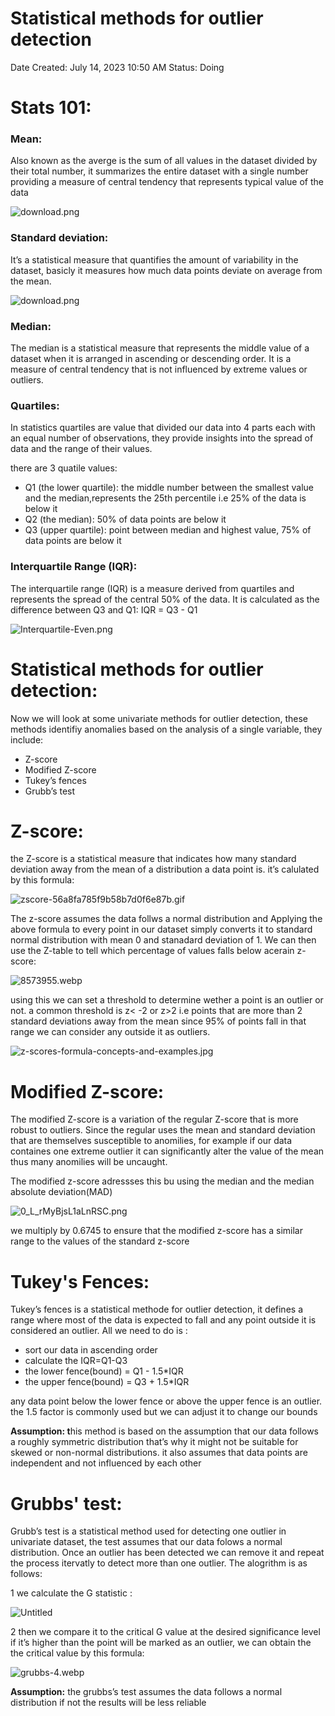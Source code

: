 # Statistical methods for outlier detection

Date Created: July 14, 2023 10:50 AM
Status: Doing

# Stats 101:

### Mean:

Also known as the averge is the sum of all values in the dataset divided by their total number, it summarizes the entire dataset with a single number providing a measure of central tendency that represents typical value of the data

![download.png](Statistical%20methods%20for%20outlier%20detection%205311f4b115e34e6c91581bd750d669fd/download.png)

### Standard deviation:

It’s a statistical measure that quantifies the amount of variability in the dataset, basicly it measures how much data points deviate on average from the mean.

![download.png](Statistical%20methods%20for%20outlier%20detection%205311f4b115e34e6c91581bd750d669fd/download%201.png)

### Median:

The median is a statistical measure that represents the middle value of a dataset when it is arranged in ascending or descending order. It is a measure of central tendency that is not influenced by extreme values or outliers.

### Quartiles:

In statistics quartiles are value that divided our data into 4 parts each with an equal number of observations, they provide insights into the spread of data and the range of their values.

there are 3 quatile values:

- Q1 (the lower quartile): the middle number between the smallest value and the median,represents the 25th percentile i.e 25% of the data is below it
- Q2 (the median): 50% of data points are below it
- Q3 (upper quartile): point between median and highest value, 75% of data points are below it

### Interquartile Range (IQR):

The interquartile range (IQR) is a measure derived from quartiles and represents the spread of the central 50% of the data. It is calculated as the difference between Q3 and Q1: IQR = Q3 - Q1

![Interquartile-Even.png](Statistical%20methods%20for%20outlier%20detection%205311f4b115e34e6c91581bd750d669fd/Interquartile-Even.png)

# Statistical methods for outlier detection:

Now we will look at some univariate methods for outlier detection, these methods identifiy anomalies based on the analysis of a single variable, they include:

- Z-score
- Modified Z-score
- Tukey’s fences
- Grubb’s test

# Z-score:

the Z-score is a statistical measure that indicates how many standard deviation away from the mean of a distribution a data point is. it’s calulated by this formula:

![zscore-56a8fa785f9b58b7d0f6e87b.gif](Statistical%20methods%20for%20outlier%20detection%205311f4b115e34e6c91581bd750d669fd/zscore-56a8fa785f9b58b7d0f6e87b.gif)

The z-score assumes the data follws a normal distribution and Applying the above formula  to every point in our dataset simply converts it to standard normal distribution with mean 0 and stanadard deviation of 1. We can then use the Z-table to tell which percentage of values falls below  acerain z-score:

![8573955.webp](Statistical%20methods%20for%20outlier%20detection%205311f4b115e34e6c91581bd750d669fd/8573955.webp)

using this we can set a threshold to determine wether a point is an outlier or not. a common threshold is  z< -2 or z>2 i.e points that are more than 2 standard deviations away from the mean since 95% of points fall in that range we can consider any outside it as outliers.

![z-scores-formula-concepts-and-examples.jpg](Statistical%20methods%20for%20outlier%20detection%205311f4b115e34e6c91581bd750d669fd/z-scores-formula-concepts-and-examples.jpg)

# Modified Z-score:

The modified Z-score is a variation of the regular Z-score that is more robust to outliers. Since the regular uses the mean and standard deviation that are themselves susceptible to anomilies, for example if our data containes one extreme outlier it can significantly alter the value of the mean thus many anomilies will be uncaught.

The modified z-score adressses this bu using the median and the median absolute deviation(MAD)

![0_L_rMyBjsL1aLnRSC.png](Statistical%20methods%20for%20outlier%20detection%205311f4b115e34e6c91581bd750d669fd/0_L_rMyBjsL1aLnRSC.png)

we  multiply by 0.6745 to ensure that the modified z-score has a similar range to the values of the standard z-score

# Tukey's Fences:

Tukey’s fences is a statistical methode for outlier detection, it defines a range where most of the data is expected to fall and any point outside it is considered an outlier. All we need to do is :

- sort our data in ascending order
- calculate the IQR=Q1-Q3
- the lower fence(bound) = Q1 - 1.5*IQR
- the upper fence(bound) = Q3 + 1.5*IQR

any data point below the lower fence or above the upper fence is an outlier. the 1.5 factor is commonly used but we can adjust it to change our bounds

**Assumption: t**his method is based on the assumption that our data follows a roughly symmetric distribution that’s why it might not be suitable for skewed or non-normal distributions. it also assumes that data points are independent and not influenced by each other

# Grubbs' test:

Grubb’s test is a statistical method used for detecting one outlier in univariate dataset, the test assumes that our data folows a normal distribution. Once an outlier has been detected we can remove it and repeat the process itervatly to detect more than one outlier. The alogrithm is as follows:

1 we calculate the G statistic :

![Untitled](Statistical%20methods%20for%20outlier%20detection%205311f4b115e34e6c91581bd750d669fd/Untitled.png)

2 then we compare it to the critical G value at the desired significance level if it’s higher than the point will be marked as an outlier, we can obtain the the critical value by this formula:

![grubbs-4.webp](Statistical%20methods%20for%20outlier%20detection%205311f4b115e34e6c91581bd750d669fd/grubbs-4.webp)

**Assumption:** the grubbs’s test assumes the data follows a normal distribution if not the results will be less reliable